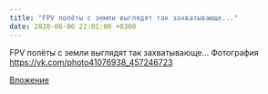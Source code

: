 ```yaml
---
title: "FPV полёты с земли выглядят так захватывающе..."
date: 2020-06-06 22:01:00 +0300
---
```


FPV полёты с земли выглядят так захватывающе...
Фотография
https://vk.com/photo41076938_457246723

[Вложение](https://vk.com/photo41076938_457246723)
